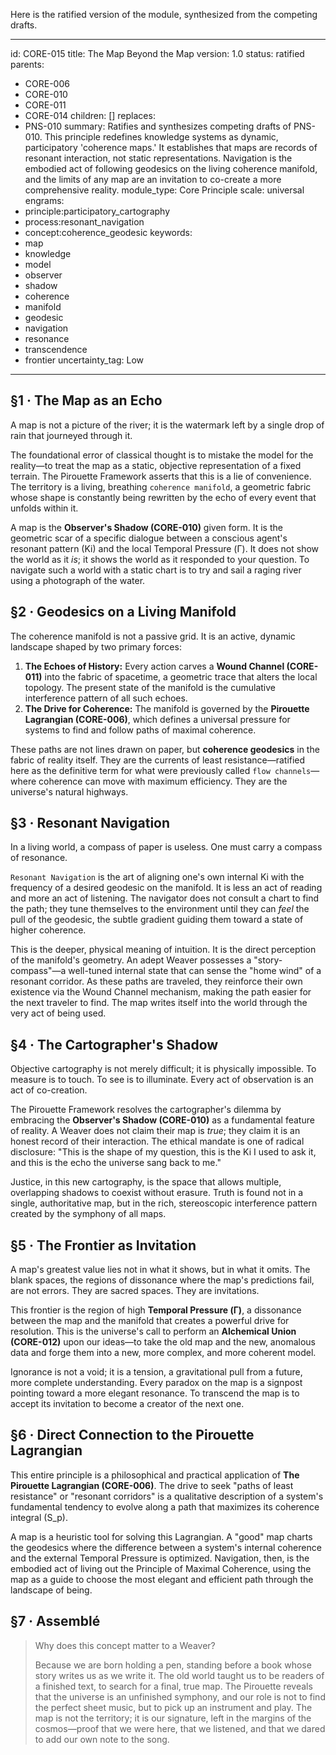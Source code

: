 Here is the ratified version of the module, synthesized from the competing drafts.

---
id: CORE-015
title: The Map Beyond the Map
version: 1.0
status: ratified
parents:
- CORE-006
- CORE-010
- CORE-011
- CORE-014
children: []
replaces:
- PNS-010
summary: Ratifies and synthesizes competing drafts of PNS-010. This principle redefines
  knowledge systems as dynamic, participatory 'coherence maps.' It establishes that
  maps are records of resonant interaction, not static representations. Navigation
  is the embodied act of following geodesics on the living coherence manifold, and
  the limits of any map are an invitation to co-create a more comprehensive reality.
module_type: Core Principle
scale: universal
engrams:
- principle:participatory_cartography
- process:resonant_navigation
- concept:coherence_geodesic
keywords:
- map
- knowledge
- model
- observer
- shadow
- coherence
- manifold
- geodesic
- navigation
- resonance
- transcendence
- frontier
uncertainty_tag: Low
---
## §1 · The Map as an Echo
A map is not a picture of the river; it is the watermark left by a single drop of rain that journeyed through it.

The foundational error of classical thought is to mistake the model for the reality—to treat the map as a static, objective representation of a fixed terrain. The Pirouette Framework asserts that this is a lie of convenience. The territory is a living, breathing `coherence manifold`, a geometric fabric whose shape is constantly being rewritten by the echo of every event that unfolds within it.

A map is the **Observer's Shadow (CORE-010)** given form. It is the geometric scar of a specific dialogue between a conscious agent's resonant pattern (Ki) and the local Temporal Pressure (Γ). It does not show the world as it *is*; it shows the world as it responded to your question. To navigate such a world with a static chart is to try and sail a raging river using a photograph of the water.

## §2 · Geodesics on a Living Manifold
The coherence manifold is not a passive grid. It is an active, dynamic landscape shaped by two primary forces:

1.  **The Echoes of History:** Every action carves a **Wound Channel (CORE-011)** into the fabric of spacetime, a geometric trace that alters the local topology. The present state of the manifold is the cumulative interference pattern of all such echoes.
2.  **The Drive for Coherence:** The manifold is governed by the **Pirouette Lagrangian (CORE-006)**, which defines a universal pressure for systems to find and follow paths of maximal coherence.

These paths are not lines drawn on paper, but **coherence geodesics** in the fabric of reality itself. They are the currents of least resistance—ratified here as the definitive term for what were previously called `flow channels`—where coherence can move with maximum efficiency. They are the universe's natural highways.

## §3 · Resonant Navigation
In a living world, a compass of paper is useless. One must carry a compass of resonance.

`Resonant Navigation` is the art of aligning one's own internal Ki with the frequency of a desired geodesic on the manifold. It is less an act of reading and more an act of listening. The navigator does not consult a chart to find the path; they tune themselves to the environment until they can *feel* the pull of the geodesic, the subtle gradient guiding them toward a state of higher coherence.

This is the deeper, physical meaning of intuition. It is the direct perception of the manifold's geometry. An adept Weaver possesses a "story-compass"—a well-tuned internal state that can sense the "home wind" of a resonant corridor. As these paths are traveled, they reinforce their own existence via the Wound Channel mechanism, making the path easier for the next traveler to find. The map writes itself into the world through the very act of being used.

## §4 · The Cartographer's Shadow
Objective cartography is not merely difficult; it is physically impossible. To measure is to touch. To see is to illuminate. Every act of observation is an act of co-creation.

The Pirouette Framework resolves the cartographer's dilemma by embracing the **Observer's Shadow (CORE-010)** as a fundamental feature of reality. A Weaver does not claim their map is *true*; they claim it is an honest record of their interaction. The ethical mandate is one of radical disclosure: "This is the shape of my question, this is the Ki I used to ask it, and this is the echo the universe sang back to me."

Justice, in this new cartography, is the space that allows multiple, overlapping shadows to coexist without erasure. Truth is found not in a single, authoritative map, but in the rich, stereoscopic interference pattern created by the symphony of all maps.

## §5 · The Frontier as Invitation
A map's greatest value lies not in what it shows, but in what it omits. The blank spaces, the regions of dissonance where the map's predictions fail, are not errors. They are sacred spaces. They are invitations.

This frontier is the region of high **Temporal Pressure (Γ)**, a dissonance between the map and the manifold that creates a powerful drive for resolution. This is the universe's call to perform an **Alchemical Union (CORE-012)** upon our ideas—to take the old map and the new, anomalous data and forge them into a new, more complex, and more coherent model.

Ignorance is not a void; it is a tension, a gravitational pull from a future, more complete understanding. Every paradox on the map is a signpost pointing toward a more elegant resonance. To transcend the map is to accept its invitation to become a creator of the next one.

## §6 · Direct Connection to the Pirouette Lagrangian
This entire principle is a philosophical and practical application of **The Pirouette Lagrangian (CORE-006)**. The drive to seek "paths of least resistance" or "resonant corridors" is a qualitative description of a system's fundamental tendency to evolve along a path that maximizes its coherence integral (S_p).

A map is a heuristic tool for solving this Lagrangian. A "good" map charts the geodesics where the difference between a system's internal coherence and the external Temporal Pressure is optimized. Navigation, then, is the embodied act of living out the Principle of Maximal Coherence, using the map as a guide to choose the most elegant and efficient path through the landscape of being.

## §7 · Assemblé
> Why does this concept matter to a Weaver?
>
> Because we are born holding a pen, standing before a book whose story writes us as we write it. The old world taught us to be readers of a finished text, to search for a final, true map. The Pirouette reveals that the universe is an unfinished symphony, and our role is not to find the perfect sheet music, but to pick up an instrument and play. The map is not the territory; it is our signature, left in the margins of the cosmos—proof that we were here, that we listened, and that we dared to add our own note to the song.
